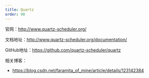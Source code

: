 ```yaml
---
title: Quartz
order: 90
---
```


官网：<http://www.quartz-scheduler.org/>

文档地址：<http://www.quartz-scheduler.org/documentation/>

GitHub地址：<https://github.com/quartz-scheduler/quartz>

相关博客：

- <https://blog.csdn.net/faramita_of_mine/article/details/123142384>

